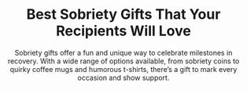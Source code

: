 ---
layout: post
title: Best Sobriety Gifts That Your Recipients Will Love
subtitle: Sobriety gifts offer a fun and unique way to celebrate milestones in recovery. With a wide range of options available, from sobriety coins to quirky coffee mugs and humorous t-shirts, there’s a gift to mark every occasion and show support.
header-img: "img/post/2023/09/copied/sobriety-gifts.jpg"
header-style: text
permalink: "/sobriety-gifts/"
catalog: true
tags:
  - Recipients 
  - Men
---      